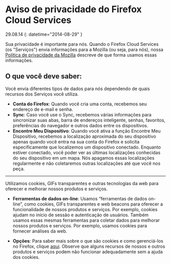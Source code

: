 # Aviso de privacidade do Firefox Cloud Services

29.08.14
{: datetime="2014-08-29" }

Sua privacidade é importante para nós. Quando o Firefox Cloud Services (os "Serviços") envia informações para a Mozilla (ou seja, para nós), nossa [Política de privacidade da Mozilla](https://www.mozilla.org/privacy/) descreve de que forma usamos essas informações.

## O que você deve saber:

Você envia diferentes tipos de dados para nós dependendo de quais recursos dos Serviços você utiliza.

* **Conta do Firefox**: Quando você cria uma conta, recebemos seu endereço de e-mail e senha.
* **Sync**: Caso você use o Sync, recebemos várias informações para sincronizar suas abas, barra de endereços inteligente, senhas, favoritos, preferências do navegador e outros dados entre os dispositivos.
* **Encontre Meu Dispositivo**: Quando você ativa a função Encontre Meu Dispositivo, recebemos a localização aproximada do seu dispositivo apenas quando você entra na sua conta do Firefox e solicita especificamente que localizemos um dispositivo conectado.  Enquanto estiver conectado, você poder ver as últimas localizações conhecidas do seu dispositivo em um mapa.  Nós apagamos essas localizações regularmente e não coletaremos outras localizações até que você nos peça.

---------------------------------------

Utilizamos cookies, GIFs transparentes e outras tecnologias da web para oferecer e melhorar nossos produtos e serviços.

* **Ferramentas de dados on-line**: Usamos “ferramentas de dados on-line”, como cookies, GIFs transparentes e web beacons para oferecer a funcionalidade de nossos produtos e serviços. Por exemplo, cookies ajudam no início de sessão e autenticação de usuários. Também usamos essas mesmas ferramentas para coletar dados para melhorar nossos produtos e serviços. Por exemplo, usamos cookies para fornecer análises da web.

* **Opções**: Para saber mais sobre o que são cookies e como gerenciá-los no Firefox, clique [aqui](https://support.mozilla.org/pt-BR/kb/cookies-informacoes-armazenadas-por-sites-em-seu-c). Observe que alguns recursos de nossos e outros produtos e serviços podem não funcionar adequadamente sem a ajuda dos cookies.

